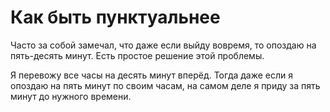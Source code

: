 # Как быть пунктуальнее

Часто за собой замечал, что даже если выйду вовремя, то опоздаю на пять-десять
минут. Есть простое решение этой проблемы.

Я перевожу все часы на десять минут вперёд. Тогда даже если я опоздаю
на пять минут по своим часам, на самом деле я приду за пять минут до нужного
времени.
